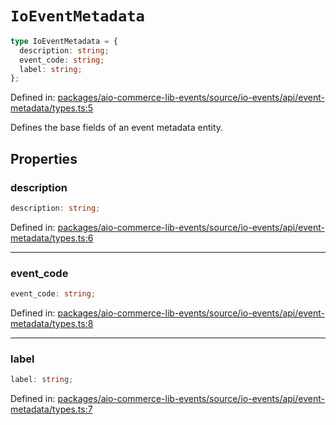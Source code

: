 # `IoEventMetadata`

```ts
type IoEventMetadata = {
  description: string;
  event_code: string;
  label: string;
};
```

Defined in: [packages/aio-commerce-lib-events/source/io-events/api/event-metadata/types.ts:5](https://github.com/adobe/aio-commerce-sdk/blob/5a56cf6f89369fbe4cacf586ea1b3d08993680a9/packages/aio-commerce-lib-events/source/io-events/api/event-metadata/types.ts#L5)

Defines the base fields of an event metadata entity.

## Properties

### description

```ts
description: string;
```

Defined in: [packages/aio-commerce-lib-events/source/io-events/api/event-metadata/types.ts:6](https://github.com/adobe/aio-commerce-sdk/blob/5a56cf6f89369fbe4cacf586ea1b3d08993680a9/packages/aio-commerce-lib-events/source/io-events/api/event-metadata/types.ts#L6)

---

### event_code

```ts
event_code: string;
```

Defined in: [packages/aio-commerce-lib-events/source/io-events/api/event-metadata/types.ts:8](https://github.com/adobe/aio-commerce-sdk/blob/5a56cf6f89369fbe4cacf586ea1b3d08993680a9/packages/aio-commerce-lib-events/source/io-events/api/event-metadata/types.ts#L8)

---

### label

```ts
label: string;
```

Defined in: [packages/aio-commerce-lib-events/source/io-events/api/event-metadata/types.ts:7](https://github.com/adobe/aio-commerce-sdk/blob/5a56cf6f89369fbe4cacf586ea1b3d08993680a9/packages/aio-commerce-lib-events/source/io-events/api/event-metadata/types.ts#L7)
